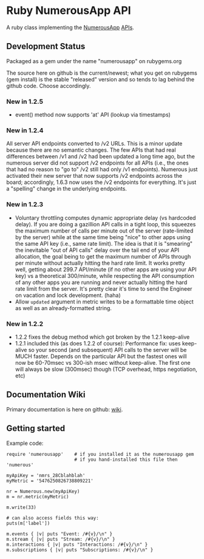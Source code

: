 # Ruby NumerousApp API

A ruby class implementing the [NumerousApp](http://www.numerousapp.com) [APIs](http://docs.numerous.apiary.io).

## Development Status

Packaged as a gem under the name "numerousapp" on rubygems.org

The source here on github is the current/newest; what you get on rubygems (gem install) is the stable "released" version and so tends to lag behind the github code. Choose accordingly.

### New in 1.2.5
* event() method now supports 'at' API (lookup via timestamps)

### New in 1.2.4
All server API endpoints converted to /v2 URLs. This is a minor update because there are no semantic changes. The few APIs that had real differences between /v1 and /v2 had been updated a long time ago, but the numerous server did not support /v2 endpoints for all APIs (i.e., the ones that had no reason to "go to" /v2 still had only /v1 endpoints). Numerous just activated their new server that now supports /v2 endpoints across the board; accordingly, 1.6.3 now uses the /v2 endpoints for everything. It's just a "spelling" change in the underlying endpoints.


### New in 1.2.3
* Voluntary throttling computes dynamic appropriate delay (vs hardcoded delay). If you are doing a gazillion API calls in a tight loop, this squeezes the maximum number of calls per minute out of the server (rate-limited by the server) while at the same time being "nice" to other apps using the same API key (i.e., same rate limit). The idea is that it is "smearing" the inevitable "out of API calls" delay over the tail end of your API allocation, the goal being to get the maximum number of APIs through per minute without actually hitting the hard rate limit. It works pretty well, getting about 299.7 API/minute (if no other apps are using your API key) vs a theoretical 300/minute, while respecting the API consumption of any other apps you are running and never actually hitting the hard rate limit from the server. It's pretty clear it's time to send the Engineer on vacation and lock development. (haha)
* Allow `updated` argument in metric writes to be a formattable time object as well as an already-formatted string.

### New in 1.2.2
* 1.2.2 fixes the debug method which got broken by the 1.2.1 keep-alive
* 1.2.1 included this (as does 1.2.2 of course): Performance fix: uses keep-alive so your second (and subsequent) API calls to the server will be MUCH faster. Depends on the particular API but the fastest ones will now be 60-70msec vs 300-ish msec without keep-alive. The first one will always be slow (300msec) though (TCP overhead, https negotiation, etc)

## Documentation Wiki

Primary documentation is here on github: [wiki](https://github.com/outofmbufs/numeruby/wiki).

## Getting started

Example code:

```
require 'numerousapp'    # if you installed it as the numerousapp gem
                         # if you hand-installed this file then 'numerous'

myApiKey = 'nmrs_28Cblahblah'
myMetric = '5476250826738809221'

nr = Numerous.new(myApiKey)
m = nr.metric(myMetric)

m.write(33)

# can also access fields this way:
puts(m['label'])

m.events { |v| puts "Event: /#{v}/\n" }
m.stream { |v| puts "Stream: /#{v}/\n" }
m.interactions { |v| puts "Interactions: /#{v}/\n" }
m.subscriptions { |v| puts "Subscriptions: /#{v}/\n" }

```

